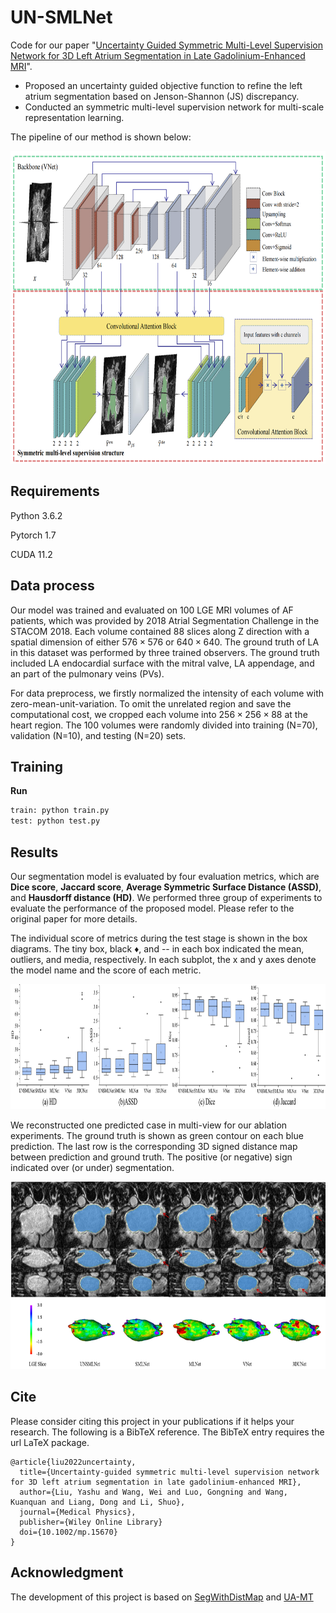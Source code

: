 # UN-SMLNet

Code for our paper "[Uncertainty Guided Symmetric Multi-Level Supervision Network for 3D Left Atrium Segmentation in Late Gadolinium-Enhanced MRI](https://aapm.onlinelibrary.wiley.com/doi/10.1002/mp.15670)". 

- Proposed an uncertainty guided objective function to refine the left atrium segmentation based on Jenson-Shannon (JS) discrepancy.
- Conducted an symmetric multi-level supervision network for multi-scale representation learning.

The pipeline of our method is shown below:

<p align="center">
    <img src="images/framework.png" width="750" height="500"> 



## Requirements

Python 3.6.2

Pytorch 1.7

CUDA 11.2

## Data process

Our model was trained and evaluated on 100 LGE MRI volumes of AF patients, which was provided by 2018 Atrial Segmentation Challenge in the STACOM 2018. Each volume contained 88 slices along Z direction with a spatial dimension of either $576\times576$ or $640\times640$. The ground truth of LA in this dataset was performed by three trained observers. The ground truth included LA endocardial surface with the mitral valve, LA appendage, and an part of the pulmonary veins (PVs).

For data preprocess, we firstly normalized the intensity of each volume with zero-mean-unit-variation. To omit the unrelated region and save the computational cost, we cropped each volume into $256\times256\times88$ at the heart region. The 100 volumes were randomly divided into training (N=70), validation (N=10), and testing (N=20) sets.

## Training

**Run**

```python
train: python train.py
test: python test.py
```

## Results

Our segmentation model is evaluated by four evaluation metrics, which are **Dice score**, **Jaccard score**,  **Average Symmetric Surface Distance (ASSD)**, and **Hausdorff distance (HD)**. We performed three group of experiments to evaluate the performance of the proposed model. Please refer to the original paper for more details.

The individual score of metrics during the test stage is shown in the box diagrams. The tiny box, black &diams;, and -- in each box indicated the mean, outliers, and media, respectively. In each subplot, the x and y axes denote the model name and the score of each metric.

<p align="center">
    <img src="images/box_compare_result.png" width="1000" height="200">
</p>


We reconstructed one predicted case in multi-view for our ablation experiments. The ground truth is shown as green contour on each blue prediction. The last row is the corresponding 3D signed distance map between prediction and ground truth. The positive (or negative) sign indicated over (or under) segmentation. 

<p align="center">
    <img src="images/multiview.png" width="700" height="300"> 
</p>

## Cite

Please consider citing this project in your publications if it helps your research. The following is a BibTeX reference. The BibTeX entry requires the url LaTeX package.

    @article{liu2022uncertainty,
      title={Uncertainty-guided symmetric multi-level supervision network for 3D left atrium segmentation in late gadolinium-enhanced MRI},
      author={Liu, Yashu and Wang, Wei and Luo, Gongning and Wang, Kuanquan and Liang, Dong and Li, Shuo},
      journal={Medical Physics},
      publisher={Wiley Online Library}
      doi={10.1002/mp.15670}
    }

## Acknowledgment
The development of this project is based on [SegWithDistMap](https://github.com/JunMa11/SegWithDistMap) and [UA-MT](https://github.com/yulequan/UA-MT)
